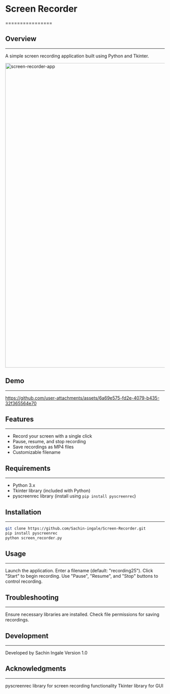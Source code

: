 # Screen Recorder
================


## Overview
-----------

A simple screen recording application built using Python and Tkinter.

<img width="960" alt="screen-recorder-app" src="https://github.com/user-attachments/assets/95f6c39e-30b1-48cd-bf89-f8112875b7f2">


## Demo
-------

https://github.com/user-attachments/assets/6a69e575-fd2e-4079-b435-32f365564e70


## Features
-----------

* Record your screen with a single click
* Pause, resume, and stop recording
* Save recordings as MP4 files
* Customizable filename


## Requirements
---------------

* Python 3.x
* Tkinter library (included with Python)
* pyscreenrec library (install using `pip install pyscreenrec`)


## Installation
---------------

```bash
git clone https://github.com/Sachin-ingale/Screen-Recorder.git
pip install pyscreenrec
python screen_recorder.py
```


## Usage
-----
Launch the application.
Enter a filename (default: "recording25").
Click "Start" to begin recording.
Use "Pause", "Resume", and "Stop" buttons to control recording.


## Troubleshooting
-----------------
Ensure necessary libraries are installed.
Check file permissions for saving recordings.


## Development
-------------
Developed by Sachin Ingale
Version 1.0


## Acknowledgments
-----------------
pyscreenrec library for screen recording functionality
Tkinter library for GUI
